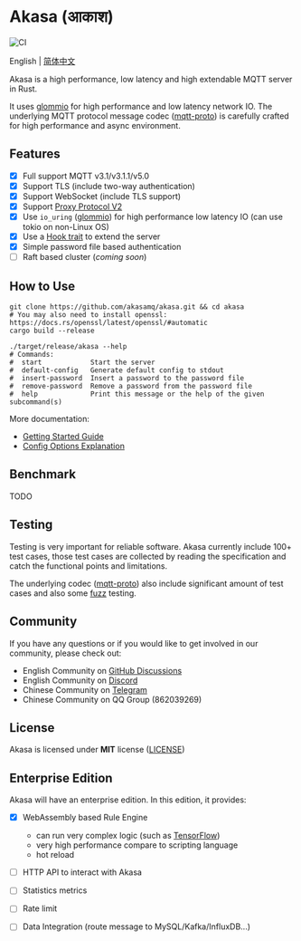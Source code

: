 # Akasa (आकाश)

![CI](https://github.com/akasamq/akasa/actions/workflows/rust.yml/badge.svg)

English | [简体中文](README-CN.md) 

Akasa is a high performance, low latency and high extendable MQTT server in Rust.

It uses [glommio][glommio] for high performance and low latency network IO. The underlying MQTT protocol message codec ([mqtt-proto][mqtt-proto]) is carefully crafted for high performance and async environment.

## Features
- [x] Full support MQTT v3.1/v3.1.1/v5.0
- [x] Support TLS (include two-way authentication)
- [x] Support WebSocket (include TLS support)
- [x] Support [Proxy Protocol V2][proxy-protocol]
- [x] Use `io_uring` ([glommio][glommio]) for high performance low latency IO (can use tokio on non-Linux OS)
- [x] Use a [Hook trait][hook-trait] to extend the server
- [x] Simple password file based authentication
- [ ] Raft based cluster (*coming soon*)

## How to Use

```shell
git clone https://github.com/akasamq/akasa.git && cd akasa
# You may also need to install openssl: https://docs.rs/openssl/latest/openssl/#automatic
cargo build --release

./target/release/akasa --help
# Commands:
#  start            Start the server
#  default-config   Generate default config to stdout
#  insert-password  Insert a password to the password file
#  remove-password  Remove a password from the password file
#  help             Print this message or the help of the given subcommand(s)
```

More documentation:

- [Getting Started Guide](docs/english/getting-started.md)
- [Config Options Explanation](docs/english/config.md)

## Benchmark
TODO

## Testing
Testing is very important for reliable software. Akasa currently include 100+ test cases, those test cases are collected by reading the specification and catch the functional points and limitations.

The underlying codec ([mqtt-proto][mqtt-proto]) also include significant amount of test cases and also some [fuzz][mqtt-proto-fuzz] testing.

## Community

If you have any questions or if you would like to get involved in our community, please check out:

- English Community on [GitHub Discussions][github-group]
- English Community on [Discord][discord-group]
- Chinese Community on [Telegram][telegram-group]
- Chinese Community on QQ Group (862039269)

## License
Akasa is licensed under **MIT** license ([LICENSE](LICENSE))

## Enterprise Edition

Akasa will have an enterprise edition. In this edition, it provides:

- [x] WebAssembly based Rule Engine
  * can run very complex logic (such as [TensorFlow][tensorflow])
  * very high performance compare to scripting language
  * hot reload
- [ ] HTTP API to interact with Akasa
- [ ] Statistics metrics
- [ ] Rate limit
- [ ] Data Integration (route message to MySQL/Kafka/InfluxDB...)


[mqtt-proto]: https://github.com/akasamq/mqtt-proto
[mqtt-proto-fuzz]: https://github.com/akasamq/mqtt-proto/tree/master/fuzz
[proxy-protocol]: https://www.haproxy.org/download/1.8/doc/proxy-protocol.txt
[glommio]: https://github.com/DataDog/glommio
[bsl]: https://mariadb.com/bsl-faq-mariadb/
[hook-trait]: https://github.com/akasamq/akasa/blob/5ade2d788d9a919671f81b01d720155caf8e4e2d/akasa-core/src/hook.rs#L43
[tensorflow]: https://blog.tensorflow.org/2020/09/supercharging-tensorflowjs-webassembly.html
[github-group]: https://github.com/akasamq/akasa/discussions
[discord-group]: https://discord.gg/Geg7hXWM
[telegram-group]: https://t.me/+UCBpJs-6ddI4MjE1

